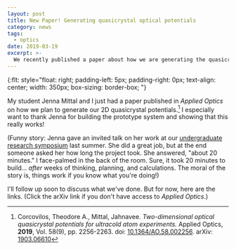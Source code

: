 ```yaml
---
layout: post
title: New Paper! Generating quasicrystal optical potentials
category: news
tags:
  - optics
date: 2019-03-19
excerpt: >-
  We recently published a paper about how we are generating the quasicrystal optical potentials for our ultracold atom experiment.
---
```

<!-- kramdown tags defined below -->
{:flt: style="float: right;
       padding-left: 5px;
       padding-right: 0px;
       text-align: center;
       width: 350px;
       box-sizing: border-box;
       "}
<!-- end kramdown -->

<!-- 
Reminder that mathjax is enabled.  Inline math using double backslash parenthesis: \\( \\) 
Display math using double dollar or double backslash bracket: $$ $$ or \\[ \\]
-->

<!--
kramdown reference: https://kramdown.gettalong.org/quickref.html
-->

My student Jenna Mittal and I just had a paper published in *Applied Optics* on how we plan to generate our 2D quasicrystal potentials.[^1]  I especially want to thank Jenna for building the prototype system and showing that this really works!

(Funny story: Jenna gave an invited talk on her work at our [undergraduate research symposium](https://www.duq.edu/assets/Documents/urp/_pdf/2018%20URP%20Symposium%20Book.pdf) last summer.  She did a great job, but at the end someone asked her how long the project took.  She answered, "about 20 minutes."  I face-palmed in the back of the room.  Sure, it took 20 minutes to build... *after* weeks of thinking, planning, and calculations.  The moral of the story is, things work if you know what you're doing!)

I'll follow up soon to discuss what we've done.  But for now, here are the links.  (Click the arXiv link if you don't have access to *Applied Optics*.)


[^1]: Corcovilos, Theodore A., Mittal, Jahnavee.  *Two-dimensional optical quasicrystal potentials for ultracold atom experiments.* Applied Optics, **2019**, Vol. 58(9), pp. 2256-2263. doi: [10.1364/AO.58.002256](https://dx.doi.org/10.1364/AO.58.002256). arXiv: [1903.06610](https://arxiv.org/abs/1903.06610)